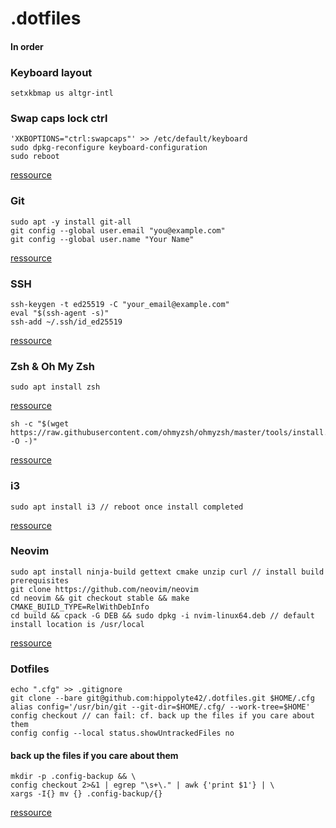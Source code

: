 # .dotfiles

#### In order

### Keyboard layout
```shell
setxkbmap us altgr-intl
```
### Swap caps lock ctrl
```shell
'XKBOPTIONS="ctrl:swapcaps"' >> /etc/default/keyboard
sudo dpkg-reconfigure keyboard-configuration
sudo reboot
```
[ressource](https://dev.to/tallesl/change-caps-lock-to-ctrl-3c4)
### Git
```shell
sudo apt -y install git-all
git config --global user.email "you@example.com"
git config --global user.name "Your Name"
```
[ressource](https://git-scm.com/book/en/v2/Getting-Started-Installing-Git)
### SSH
```shell
ssh-keygen -t ed25519 -C "your_email@example.com"
eval "$(ssh-agent -s)"
ssh-add ~/.ssh/id_ed25519
```
[ressource](https://docs.github.com/fr/authentication/connecting-to-github-with-ssh/generating-a-new-ssh-key-and-adding-it-to-the-ssh-agent)

### Zsh & Oh My Zsh
```shell
sudo apt install zsh
```
[ressource](https://github.com/ohmyzsh/ohmyzsh/wiki/Installing-ZSH)
```shell
sh -c "$(wget https://raw.githubusercontent.com/ohmyzsh/ohmyzsh/master/tools/install.sh -O -)"
```
[ressource](https://ohmyz.sh/#install)

### i3
```shell
sudo apt install i3 // reboot once install completed
```
[ressource](https://i3wm.org)

### Neovim
```shell
sudo apt install ninja-build gettext cmake unzip curl // install build prerequisites
git clone https://github.com/neovim/neovim
cd neovim && git checkout stable && make CMAKE_BUILD_TYPE=RelWithDebInfo
cd build && cpack -G DEB && sudo dpkg -i nvim-linux64.deb // default install location is /usr/local
```
[ressource](https://github.com/neovim/neovim/wiki/Building-Neovim)

### Dotfiles
```shell
echo ".cfg" >> .gitignore
git clone --bare git@github.com:hippolyte42/.dotfiles.git $HOME/.cfg
alias config='/usr/bin/git --git-dir=$HOME/.cfg/ --work-tree=$HOME'
config checkout // can fail: cf. back up the files if you care about them
config config --local status.showUntrackedFiles no
```
#### back up the files if you care about them
```shell
mkdir -p .config-backup && \
config checkout 2>&1 | egrep "\s+\." | awk {'print $1'} | \
xargs -I{} mv {} .config-backup/{}
```
[ressource](https://www.atlassian.com/git/tutorials/dotfiles)
